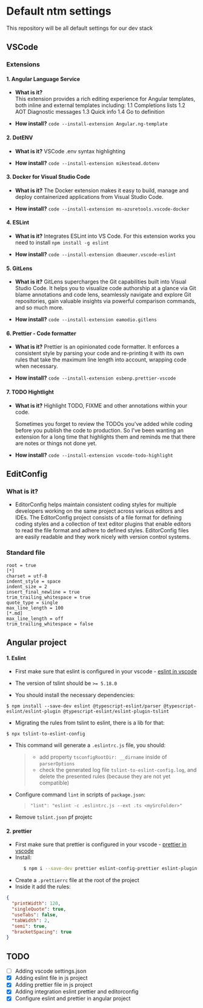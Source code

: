 # Default ntm settings

This repository will be all default settings for our dev stack

## VSCode

### Extensions

#### 1. Angular Language Service

- **What is it?**  
   This extension provides a rich editing experience for Angular templates, both inline and external templates including:
  1.1 Completions lists
  1.2 AOT Diagnostic messages
  1.3 Quick info
  1.4 Go to definition

- **How install?**
  `code --install-extension Angular.ng-template`

#### 2. DotENV

- **What is it?**
  VSCode .env syntax highlighting

- **How install?**
  `code --install-extension mikestead.dotenv`

#### 3. Docker for Visual Studio Code

- **What is it?**
  The Docker extension makes it easy to build, manage and deploy containerized applications from Visual Studio Code.

- **How install?**
  `code --install-extension ms-azuretools.vscode-docker`

#### 4. ESLint

- **What is it?**
  Integrates ESLint into VS Code. For this extension works you need to install `npm install -g eslint`

- **How install?**
  `code --install-extension dbaeumer.vscode-eslint`

#### 5. GitLens

- **What is it?**
  GitLens supercharges the Git capabilities built into Visual Studio Code. It helps you to visualize code authorship at a glance via Git blame annotations and code lens, seamlessly navigate and explore Git repositories, gain valuable insights via powerful comparison commands, and so much more.

- **How install?**
  `code --install-extension eamodio.gitlens`

#### 6. Prettier - Code formatter

- **What is it?**
  Prettier is an opinionated code formatter. It enforces a consistent style by parsing your code and re-printing it with its own rules that take the maximum line length into account, wrapping code when necessary.

- **How install?**
  `code --install-extension esbenp.prettier-vscode`

#### 7. TODO Hightlight

- **What is it?**
  Highlight TODO, FIXME and other annotations within your code.

  Sometimes you forget to review the TODOs you've added while coding before you publish the code to production. So I've been wanting an extension for a long time that highlights them and reminds me that there are notes or things not done yet.

- **How install?**
  `code --install-extension vscode-todo-highlight`

## EditConfig

### What is it?

- EditorConfig helps maintain consistent coding styles for multiple developers working on the same project across various editors and IDEs. The EditorConfig project consists of a file format for defining coding styles and a collection of text editor plugins that enable editors to read the file format and adhere to defined styles. EditorConfig files are easily readable and they work nicely with version control systems.

### Standard file

```
root = true
[*]
charset = utf-8
indent_style = space
indent_size = 2
insert_final_newline = true
trim_trailing_whitespace = true
quote_type = single
max_line_length = 100
[*.md]
max_line_length = off
trim_trailing_whitespace = false
```

## Angular project

#### 1. Eslint

- First make sure that eslint is configured in your vscode - [eslint in vscode](https://github.com/Microsoft/vscode-eslint)

- The version of tslint should be `>= 5.18.0`
- You should install the necessary dependencies:

```shell
$ npm install --save-dev eslint @typescript-eslint/parser @typescript-eslint/eslint-plugin @typescript-eslint/eslint-plugin-tslint
```

- Migrating the rules from tslint to eslint, there is a lib for that:

```shell
$ npx tslint-to-eslint-config
```

- This command will generate a `.eslintrc.js` file, you should:
  > - add property `tsconfigRootDir: __dirname` inside of `parserOptions`
  > - check the generated log file `tslint-to-eslint-config.log`, and delete the presented rules (because they are not yet compatible)
- Configure command `lint` in scripts of `package.json`:
  > `"lint": "eslint -c .eslintrc.js --ext .ts <mySrcFolder>"`
- Remove `tslint.json` pf projetc

#### 2. prettier

- First make sure that prettier is configured in your vscode - [prettier in vscode](https://github.com/prettier/prettier-vscode)
- Install:
  ```sh
     $ npm i --save-dev prettier eslint-config-prettier eslint-plugin-prettier
  ```
- Create a `.prettierrc` file at the root of the project
- Inside it add the rules:

```json
{
  "printWidth": 120,
  "singleQuote": true,
  "useTabs": false,
  "tabWidth": 2,
  "semi": true,
  "bracketSpacing": true
}
```

## TODO

- [ ] Adding vscode settings.json
- [x] Adding eslint file in js project
- [x] Adding prettier file in js project
- [x] Adding integration eslint prettier and editorconfig
- [x] Configure eslint and prettier in angular project
